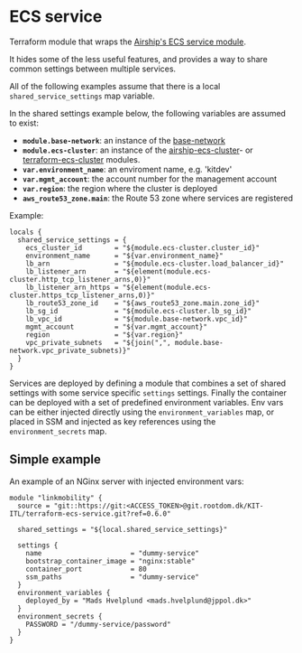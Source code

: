 # ECS service

Terraform module that wraps the [Airship's ECS service module](https://registry.terraform.io/modules/blinkist/airship-ecs-service/aws/0.9.3).

It hides some of the less useful features, and provides a way to share common settings between multiple services.

All of the following examples assume that there is a local `shared_service_settings` map variable. 

In the shared settings example below, the following variables are assumed to exist:

* **`module.base-network`**: an instance of the [base-network](https://git.rootdom.dk/KIT-ITL/kit.aws.infrastructure/tree/master/terraform/modules/base-network)
* **`module.ecs-cluster`**: an instance of the [airship-ecs-cluster](https://registry.terraform.io/modules/blinkist/airship-ecs-cluster/aws)- or 
  [terraform-ecs-cluster](https://git.rootdom.dk/KIT-ITL/terraform-ecs-cluster) modules.
* **`var.environment_name`**: an enviroment name, e.g. 'kitdev'
* **`var.mgmt_account`**: the account number for the management account
* **`var.region`**: the region where the cluster is deployed
* **`aws_route53_zone.main`**: the Route 53 zone where services are registered

Example:

```hcl
locals {
  shared_service_settings = {
    ecs_cluster_id        = "${module.ecs-cluster.cluster_id}"
    environment_name      = "${var.environment_name}"
    lb_arn                = "${module.ecs-cluster.load_balancer_id}"
    lb_listener_arn       = "${element(module.ecs-cluster.http_tcp_listener_arns,0)}"
    lb_listener_arn_https = "${element(module.ecs-cluster.https_tcp_listener_arns,0)}"
    lb_route53_zone_id    = "${aws_route53_zone.main.zone_id}"
    lb_sg_id              = "${module.ecs-cluster.lb_sg_id}"
    lb_vpc_id             = "${module.base-network.vpc_id}"
    mgmt_account          = "${var.mgmt_account}"
    region                = "${var.region}"
    vpc_private_subnets   = "${join(",", module.base-network.vpc_private_subnets)}"
  }
}
```

Services are deployed by defining a module that combines a set of shared settings with some service specific `settings` settings. Finally the container can be deployed with a set of predefined environment variables.
Env vars can be either injected directly using the `environment_variables` map, or placed in SSM and injected as key references using the `environment_secrets` map.

## Simple example

An example of an NGinx server with injected environment vars:

```hcl
module "linkmobility" {
  source = "git::https://git:<ACCESS_TOKEN>@git.rootdom.dk/KIT-ITL/terraform-ecs-service.git?ref=0.6.0"

  shared_settings = "${local.shared_service_settings}"

  settings {
    name                      = "dummy-service"
    bootstrap_container_image = "nginx:stable"
    container_port            = 80
    ssm_paths                 = "dummy-service"
  }
  environment_variables {
    deployed_by = "Mads Hvelplund <mads.hvelplund@jppol.dk>"
  }
  environment_secrets {
    PASSWORD = "/dummy-service/password"
  }
}
```
